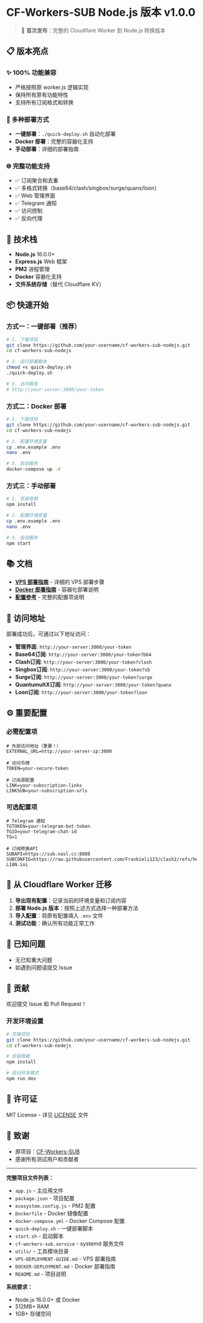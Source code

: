 # CF-Workers-SUB Node.js 版本 v1.0.0

> 🎉 **首次发布**：完整的 Cloudflare Worker 到 Node.js 转换版本

## 📋 版本亮点

### ✨ 100% 功能兼容
- 严格按照原 worker.js 逻辑实现
- 保持所有原有功能特性
- 支持所有订阅格式和转换

### 🚀 多种部署方式
- **一键部署**：`./quick-deploy.sh` 自动化部署
- **Docker 部署**：完整的容器化支持
- **手动部署**：详细的部署指南

### 🌐 完整功能支持
- ✅ 订阅聚合和去重
- ✅ 多格式转换（base64/clash/singbox/surge/quanx/loon）
- ✅ Web 管理界面
- ✅ Telegram 通知
- ✅ 访问控制
- ✅ 反向代理

## 🔧 技术栈

- **Node.js** 16.0.0+
- **Express.js** Web 框架
- **PM2** 进程管理
- **Docker** 容器化支持
- **文件系统存储**（替代 Cloudflare KV）

## 📦 快速开始

### 方式一：一键部署（推荐）

```bash
# 1. 下载项目
git clone https://github.com/your-username/cf-workers-sub-nodejs.git
cd cf-workers-sub-nodejs

# 2. 运行部署脚本
chmod +x quick-deploy.sh
./quick-deploy.sh

# 3. 访问服务
# http://your-server:3000/your-token
```

### 方式二：Docker 部署

```bash
# 1. 下载项目
git clone https://github.com/your-username/cf-workers-sub-nodejs.git
cd cf-workers-sub-nodejs

# 2. 配置环境变量
cp .env.example .env
nano .env

# 3. 启动服务
docker-compose up -d
```

### 方式三：手动部署

```bash
# 1. 安装依赖
npm install

# 2. 配置环境变量
cp .env.example .env
nano .env

# 3. 启动服务
npm start
```

## 📚 文档

- **[VPS 部署指南](VPS-DEPLOYMENT-GUIDE.md)** - 详细的 VPS 部署步骤
- **[Docker 部署指南](DOCKER-DEPLOYMENT.md)** - 容器化部署说明
- **[配置参考](README.md#配置说明)** - 完整的配置项说明

## 🔗 访问地址

部署成功后，可通过以下地址访问：

- **管理界面**: `http://your-server:3000/your-token`
- **Base64订阅**: `http://your-server:3000/your-token?b64`
- **Clash订阅**: `http://your-server:3000/your-token?clash`
- **Singbox订阅**: `http://your-server:3000/your-token?sb`
- **Surge订阅**: `http://your-server:3000/your-token?surge`
- **QuantumultX订阅**: `http://your-server:3000/your-token?quanx`
- **Loon订阅**: `http://your-server:3000/your-token?loon`

## ⚙️ 重要配置

### 必需配置项

```env
# 外部访问地址（重要！）
EXTERNAL_URL=http://your-server-ip:3000

# 访问令牌
TOKEN=your-secure-token

# 订阅源配置
LINK=your-subscription-links
LINKSUB=your-subscription-urls
```

### 可选配置项

```env
# Telegram 通知
TGTOKEN=your-telegram-bot-token
TGID=your-telegram-chat-id
TG=1

# 订阅转换API
SUBAPI=https://sub.nasl.cc:8888
SUBCONFIG=https://raw.githubusercontent.com/Frankieli123/clash2/refs/heads/main/Clash-LIAN.ini
```

## 🔄 从 Cloudflare Worker 迁移

1. **导出现有配置**：记录当前的环境变量和订阅内容
2. **部署 Node.js 版本**：按照上述方式选择一种部署方法
3. **导入配置**：将原有配置填入 `.env` 文件
4. **测试功能**：确认所有功能正常工作

## 🐛 已知问题

- 无已知重大问题
- 如遇到问题请提交 Issue

## 🤝 贡献

欢迎提交 Issue 和 Pull Request！

### 开发环境设置

```bash
# 克隆项目
git clone https://github.com/your-username/cf-workers-sub-nodejs.git
cd cf-workers-sub-nodejs

# 安装依赖
npm install

# 启动开发模式
npm run dev
```

## 📄 许可证

MIT License - 详见 [LICENSE](LICENSE) 文件

## 🙏 致谢

- 原项目：[CF-Workers-SUB](https://github.com/cmliu/CF-Workers-SUB)
- 感谢所有测试用户和贡献者

---

**完整项目文件列表：**

- `app.js` - 主应用文件
- `package.json` - 项目配置
- `ecosystem.config.js` - PM2 配置
- `Dockerfile` - Docker 镜像配置
- `docker-compose.yml` - Docker Compose 配置
- `quick-deploy.sh` - 一键部署脚本
- `start.sh` - 启动脚本
- `cf-workers-sub.service` - systemd 服务文件
- `utils/` - 工具模块目录
- `VPS-DEPLOYMENT-GUIDE.md` - VPS 部署指南
- `DOCKER-DEPLOYMENT.md` - Docker 部署指南
- `README.md` - 项目说明

**系统要求：**
- Node.js 16.0.0+ 或 Docker
- 512MB+ RAM
- 1GB+ 存储空间
